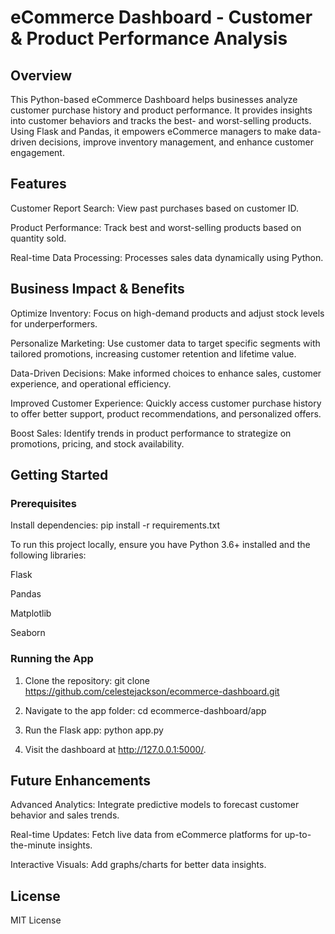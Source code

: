 
# **eCommerce Dashboard - Customer & Product Performance Analysis**


## **Overview**
This Python-based eCommerce Dashboard helps businesses analyze customer purchase history and product performance. It provides insights into customer behaviors and tracks the best- and worst-selling products. Using Flask and Pandas, it empowers eCommerce managers to make data-driven decisions, improve inventory management, and enhance customer engagement.


## **Features**
Customer Report Search: View past purchases based on customer ID.

Product Performance: Track best and worst-selling products based on quantity sold.

Real-time Data Processing: Processes sales data dynamically using Python.


## **Business Impact & Benefits**
Optimize Inventory: Focus on high-demand products and adjust stock levels for underperformers.

Personalize Marketing: Use customer data to target specific segments with tailored promotions, increasing customer retention and lifetime value.

Data-Driven Decisions: Make informed choices to enhance sales, customer experience, and operational efficiency.

Improved Customer Experience: Quickly access customer purchase history to offer better support, product recommendations, and personalized offers.

Boost Sales: Identify trends in product performance to strategize on promotions, pricing, and stock availability.

## Getting Started
### Prerequisites
Install dependencies:
pip install -r requirements.txt

To run this project locally, ensure you have Python 3.6+ installed and the following libraries:

Flask

Pandas

Matplotlib

Seaborn

### Running the App
1. Clone the repository: git clone https://github.com/celestejackson/ecommerce-dashboard.git
   
2. Navigate to the app folder: cd ecommerce-dashboard/app
   
3. Run the Flask app: python app.py

4. Visit the dashboard at http://127.0.0.1:5000/.


## Future Enhancements
Advanced Analytics: Integrate predictive models to forecast customer behavior and sales trends.

Real-time Updates: Fetch live data from eCommerce platforms for up-to-the-minute insights.

Interactive Visuals: Add graphs/charts for better data insights.

## **License**
MIT License

